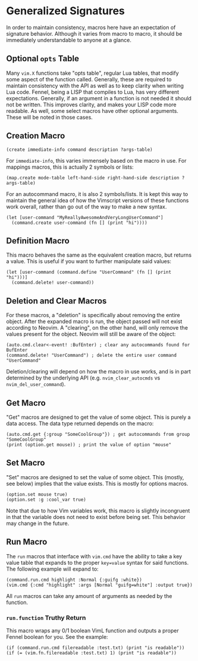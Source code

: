 # Generalized Signatures
In order to maintain consistency, macros here have an expectation of signature behavior. Although it varies from macro to macro, it should be immediately understandable to anyone at a glance.

## Optional `opts` Table
Many `vim.X` functions take "opts table", regular Lua tables, that modify some aspect of the function called. Generally, these are required to maintain consistency with the API as well as to keep clarity when writing Lua code. Fennel, being a LISP that compiles to Lua, has very different expectations. Generally, if an argument in a function is not needed it should not be written. This improves clarity, and makes your LISP code more readable. As well, some select macros have other optional arguments. These will be noted in those cases.

## Creation Macro
```fennel
(create immediate-info command description ?args-table)
```
For `immediate-info`, this varies immensely based on the macro in use. For mappings macros, this is actually 2 symbols or lists:
```fennel
(map.create mode-table left-hand-side right-hand-side description ?args-table)
```
For an autocommand macro, it is also 2 symbols/lists. It is kept this way to maintain the general idea of how the Vimscript versions of these functions work overall, rather than go out of the way to make a new syntax.

```fennel
(let [user-command "MyReallyAwesomeAndVeryLongUserCommand"]
  (command.create user-command (fn [] (print "hi"))))
```

## Definition Macro
This macro behaves the same as the equivalent creation macro, but returns a value. This is useful if you want to further manipulate said values:

```fennel
(let [user-command (command.define "UserCommand" (fn [] (print "hi")))]
  (command.delete! user-command))
```

## Deletion and Clear Macros
For these macros, a "deletion" is specifically about removing the entire object. After the expanded macro is run, the object passed will not exist according to Neovim. A "clearing", on the other hand, will only remove the values present for the object. Neovim will still be aware of the object:

```fennel
(auto.cmd.clear<-event! :BufEnter) ; clear any autocommands found for BufEnter
(command.delete! "UserCommand") ; delete the entire user command "UserCommand"
```

Deletion/clearing will depend on how the macro in use works, and is in part determined by the underlying API (e.g. `nvim_clear_autocmds` vs `nvim_del_user_command`).

## Get Macro
"Get" macros are designed to get the value of some object. This is purely a data access. The data type returned depends on the macro:

```fennel
(auto.cmd.get {:group "SomeCoolGroup"}) ; get autocommands from group "SomeCoolGroup"
(print (option.get mouse)) ; print the value of option "mouse"
```

## Set Macro
"Set" macros are designed to set the value of some object. This (mostly, see below) implies that the value exists. This is mostly for options macros.

```fennel
(option.set mouse true)
(option.set :g :cool_var true)
```

Note that due to how Vim variables work, this macro is slightly incongruent in that the variable does not need to exist before being set. This behavior may change in the future.

## Run Macro
The `run` macros that interface with `vim.cmd` have the ability to take a key value table that expands to the proper `key=value` syntax for said functions. The following example will expand to:
```fennel
(command.run.cmd highlight :Normal {:guifg :white})
(vim.cmd {:cmd "highlight" :args [Normal "guifg=white"] :output true})
```
All `run` macros can take any amount of arguments as needed by the function.

### `run.function` Truthy Return
This macro wraps any 0/1 boolean VimL function and outputs a proper Fennel boolean for you. See the example:

```fennel
(if (command.run.cmd filereadable :test.txt) (print "is readable"))
(if (= (vim.fn.filereadable :test.txt) 1) (print "is readable"))
```

